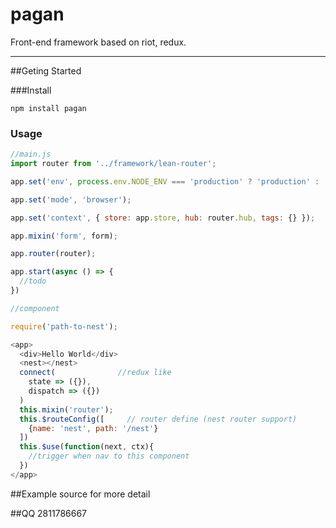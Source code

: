 # pagan
Front-end framework based on riot, redux.

---

##Geting Started

###Install

```
npm install pagan
```

### Usage

```javascript
//main.js
import router from '../framework/lean-router';

app.set('env', process.env.NODE_ENV === 'production' ? 'production' : 'development');

app.set('mode', 'browser');

app.set('context', { store: app.store, hub: router.hub, tags: {} });

app.mixin('form', form);

app.router(router);

app.start(async () => {
  //todo
})

```

```javascript
//component

require('path-to-nest');

<app>
  <div>Hello World</div>
  <nest></nest>
  connect(              //redux like
    state => ({}),
    dispatch => ({})
  )
  this.mixin('router');
  this.$routeConfig([     // router define (nest router support)
    {name: 'nest', path: '/nest'}
  ])
  this.$use(function(next, ctx){
    //trigger when nav to this component
  })
</app>

```

##Example
source for more detail

##QQ
2811786667

